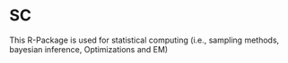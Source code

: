 # SC
This R-Package is used for statistical computing (i.e., sampling methods, bayesian inference, Optimizations and EM)
